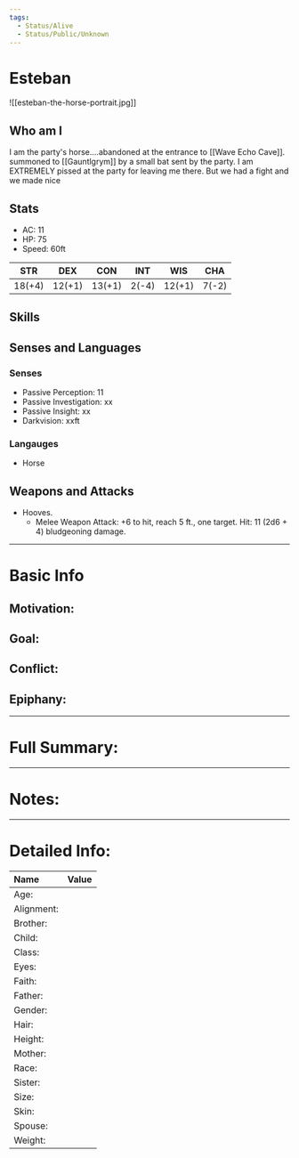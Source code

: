 ```yaml
---
tags:
  - Status/Alive
  - Status/Public/Unknown
---
```



# Esteban
![[esteban-the-horse-portrait.jpg]]
## Who am I
I am the party's horse....abandoned at the entrance to [[Wave Echo Cave]]. summoned to [[Gauntlgrym]] by a small bat sent by the party. I am EXTREMELY pissed at the party for leaving me there. But we had a fight and we made nice

## Stats
- AC: 11
- HP: 75  
- Speed: 60ft 

| STR | DEX | CON | INT | WIS | CHA|
| ---- | ---- | ---- | ---- | ---- | ---- |
|18(+4)|12(+1)|13(+1)|2(-4)|12(+1)|7(-2)|

## Skills

## Senses and Languages
### Senses
- Passive Perception: 11
- Passive Investigation: xx
- Passive Insight: xx
- Darkvision: xxft

### Langauges
- Horse

## Weapons and Attacks
- Hooves.
    - Melee Weapon Attack: +6 to hit, reach 5 ft., one target. Hit: 11 (2d6 + 4) bludgeoning damage.

___
# Basic Info

## Motivation: 

## Goal:

## Conflict:

## Epiphany:

___
# Full Summary:

___
# Notes:

___
# Detailed Info:
Name|Value
:-----|-----:
Age:|
Alignment:|
Brother:|
Child:|
Class:|
Eyes:|
Faith:|
Father:|
Gender:|
Hair:|
Height:|
Mother:|
Race:|
Sister:|
Size:|
Skin:|
Spouse:|
Weight:|